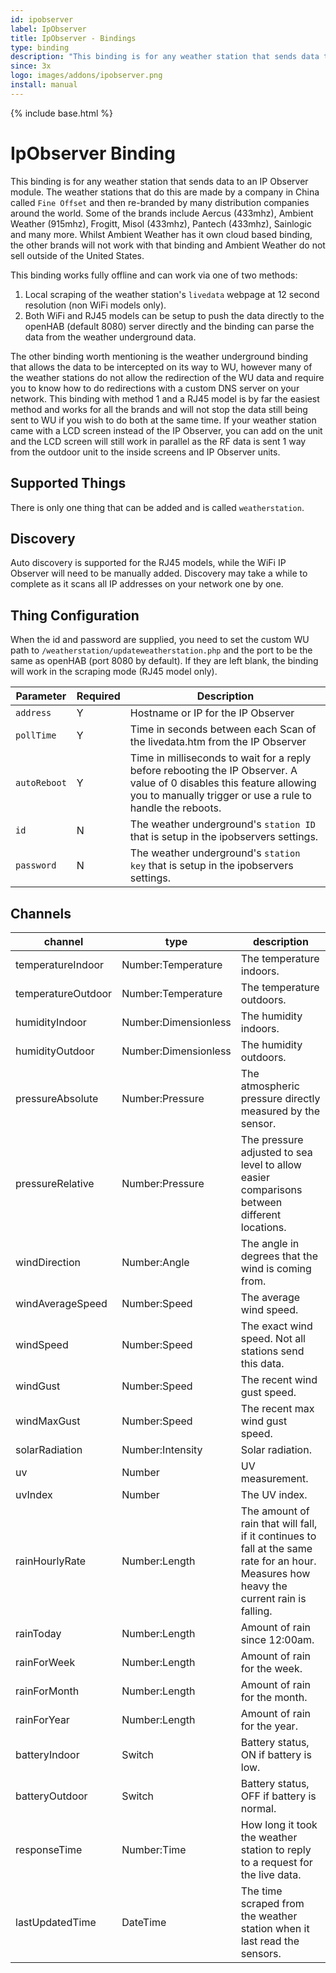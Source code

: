 ```yaml
---
id: ipobserver
label: IpObserver
title: IpObserver - Bindings
type: binding
description: "This binding is for any weather station that sends data to an IP Observer module."
since: 3x
logo: images/addons/ipobserver.png
install: manual
---
```


<!-- Attention authors: Do not edit directly. Please add your changes to the appropriate source repository -->

{% include base.html %}

# IpObserver Binding

This binding is for any weather station that sends data to an IP Observer module.
The weather stations that do this are made by a company in China called `Fine Offset` and then re-branded by many distribution companies around the world.
Some of the brands include Aercus (433mhz), Ambient Weather (915mhz), Frogitt, Misol (433mhz), Pantech (433mhz), Sainlogic and many more.
Whilst Ambient Weather has it own cloud based binding, the other brands will not work with that binding and Ambient Weather do not sell outside of the United States.

This binding works fully offline and can work via one of two methods:

1. Local scraping of the weather station's `livedata` webpage at 12 second resolution (non WiFi models only).
1. Both WiFi and RJ45 models can be setup to push the data directly to the openHAB (default 8080) server directly and the binding can parse the data from the weather underground data.

The other binding worth mentioning is the weather underground binding that allows the data to be intercepted on its way to WU, however many of the weather stations do not allow the redirection of the WU data and require you to know how to do redirections with a custom DNS server on your network.
This binding with method 1 and a RJ45 model is by far the easiest method and works for all the brands and will not stop the data still being sent to WU if you wish to do both at the same time.
If your weather station came with a LCD screen instead of the IP Observer, you can add on the unit and the LCD screen will still work in parallel as the RF data is sent 1 way from the outdoor unit to the inside screens and IP Observer units.

## Supported Things

There is only one thing that can be added and is called `weatherstation`.

## Discovery

Auto discovery is supported for the RJ45 models, while the WiFi IP Observer will need to be manually added.
Discovery may take a while to complete as it scans all IP addresses on your network one by one.

## Thing Configuration

When the id and password are supplied, you need to set the custom WU path to `/weatherstation/updateweatherstation.php` and the port to be the same as openHAB (port 8080 by default).
If they are left blank, the binding will work in the scraping mode (RJ45 model only).

| Parameter | Required | Description |
|-|-|-|
| `address` | Y | Hostname or IP for the IP Observer |
| `pollTime` | Y | Time in seconds between each Scan of the livedata.htm from the IP Observer |
| `autoReboot` | Y | Time in milliseconds to wait for a reply before rebooting the IP Observer. A value of 0 disables this feature allowing you to manually trigger or use a rule to handle the reboots. |
| `id` | N | The weather underground's `station ID` that is setup in the ipobservers settings. |
| `password` | N | The weather underground's `station key` that is setup in the ipobservers settings. |

## Channels

| channel               | type                  | description                  |
|-----------------------|-----------------------|------------------------------|
| temperatureIndoor     | Number:Temperature    | The temperature indoors. |
| temperatureOutdoor    | Number:Temperature    | The temperature outdoors. |
| humidityIndoor        | Number:Dimensionless  | The humidity indoors. |
| humidityOutdoor       | Number:Dimensionless  | The humidity outdoors. |
| pressureAbsolute      | Number:Pressure       | The atmospheric pressure directly measured by the sensor. |
| pressureRelative      | Number:Pressure       | The pressure adjusted to sea level to allow easier comparisons between different locations. |
| windDirection         | Number:Angle          | The angle in degrees that the wind is coming from. |
| windAverageSpeed      | Number:Speed          | The average wind speed. |
| windSpeed             | Number:Speed          | The exact wind speed. Not all stations send this data. |
| windGust              | Number:Speed          | The recent wind gust speed. |
| windMaxGust           | Number:Speed          | The recent max wind gust speed. |
| solarRadiation        | Number:Intensity      | Solar radiation. |
| uv                    | Number                | UV measurement. |
| uvIndex               | Number                | The UV index. |
| rainHourlyRate        | Number:Length         | The amount of rain that will fall, if it continues to fall at the same rate for an hour. Measures how heavy the current rain is falling. |
| rainToday             | Number:Length         | Amount of rain since 12:00am. |
| rainForWeek           | Number:Length         | Amount of rain for the week. |
| rainForMonth          | Number:Length         | Amount of rain for the month. |
| rainForYear           | Number:Length         | Amount of rain for the year. |
| batteryIndoor         | Switch                | Battery status, ON if battery is low. |
| batteryOutdoor        | Switch                | Battery status, OFF if battery is normal. |
| responseTime          | Number:Time           | How long it took the weather station to reply to a request for the live data. |
| lastUpdatedTime       | DateTime              | The time scraped from the weather station when it last read the sensors. |
